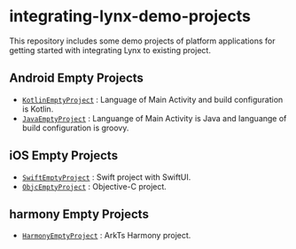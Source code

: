 # integrating-lynx-demo-projects

This repository includes some demo projects of platform applications for getting started with integrating Lynx to existing project.

## Android Empty Projects

- [`KotlinEmptyProject`] : Language of Main Activity and build configuration is Kotlin.
- [`JavaEmptyProject`] : Languange of Main Activity is Java and languange of build configuration is groovy.

## iOS Empty Projects

- [`SwiftEmptyProject`] : Swift project with SwiftUI.
- [`ObjcEmptyProject`] : Objective-C project.

## harmony Empty Projects

- [`HarmonyEmptyProject`] : ArkTs Harmony project.

[`JavaEmptyProject`]: ./android/JavaEmptyProject
[`KotlinEmptyProject`]: ./android/KotlinEmptyProject
[`ObjcEmptyProject`]: ./ios/ObjcEmptyProject
[`SwiftEmptyProject`]: ./ios/SwiftEmptyProject
[`HarmonyEmptyProject`]: ./harmony/HarmonyEmptyProject
